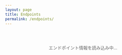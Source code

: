 ```yaml
---
layout: page
title: Endpoints
permalink: /endpoints/
---
```


<div id="loading" class="loading">
  <p>エンドポイント情報を読み込み中...</p>
</div>

<div id="error" class="error" style="display: none;">
  <p>エンドポイントの読み込みに失敗しました。</p>
</div>

<div id="endpoints-list" class="endpoints-list" style="display: none;">
  <!-- エンドポイント一覧がここに動的に生成されます -->
</div>

<style>
.loading {
  text-align: center;
  padding: 2rem;
  color: #666;
}

.error {
  text-align: center;
  padding: 2rem;
  color: #d32f2f;
  background-color: #ffebee;
  border: 1px solid #ffcdd2;
  border-radius: 4px;
  margin: 1rem 0;
}

.endpoints-list {
  margin-top: 1rem;
}

.endpoint-card {
  border: 1px solid #e0e0e0;
  border-radius: 8px;
  margin-bottom: 2rem;
  background-color: #fafafa;
  overflow: hidden;
  box-shadow: 0 2px 4px rgba(0,0,0,0.1);
}

.endpoint-header {
  background-color: #1976d2;
  color: white;
  padding: 1.5rem;
  position: relative;
}

.endpoint-header h3 {
  margin: 0;
  font-size: 1.5rem;
  text-transform: capitalize;
}

.endpoint-id {
  font-family: monospace;
  font-size: 1rem;
  opacity: 0.9;
  margin-top: 0.5rem;
}

.dataset-count {
  position: absolute;
  top: 1.5rem;
  right: 1.5rem;
  background-color: rgba(255,255,255,0.2);
  padding: 0.3rem 0.8rem;
  border-radius: 12px;
  font-size: 0.9rem;
}

.datasets-grid {
  padding: 1.5rem;
  display: grid;
  gap: 1rem;
  grid-template-columns: repeat(auto-fill, minmax(200px, 1fr));
}

.dataset-item {
  background-color: white;
  border: 1px solid #ddd;
  border-radius: 6px;
  padding: 1rem;
  transition: all 0.2s ease;
  text-align: center;
}

.dataset-item:hover {
  border-color: #1976d2;
  box-shadow: 0 2px 8px rgba(25,118,210,0.2);
  transform: translateY(-2px);
}

.dataset-name {
  font-weight: 600;
  color: #1976d2;
  text-decoration: none;
  font-size: 1rem;
  display: block;
  margin-bottom: 0.5rem;
}

.dataset-name:hover {
  text-decoration: underline;
}

.dataset-id {
  font-family: monospace;
  font-size: 0.85rem;
  color: #666;
  background-color: #f5f5f5;
  padding: 0.2rem 0.5rem;
  border-radius: 3px;
  display: inline-block;
}

.endpoints-stats {
  background-color: #e3f2fd;
  padding: 1.5rem;
  border-radius: 8px;
  margin-bottom: 2rem;
  text-align: center;
}

.stats-grid {
  display: grid;
  grid-template-columns: repeat(auto-fit, minmax(150px, 1fr));
  gap: 1rem;
  margin-top: 1rem;
}

.stat-item {
  background-color: white;
  padding: 1rem;
  border-radius: 6px;
  border: 1px solid #bbdefb;
}

.stat-number {
  font-size: 2rem;
  font-weight: bold;
  color: #1976d2;
  display: block;
}

.stat-label {
  color: #666;
  font-size: 0.9rem;
  margin-top: 0.3rem;
}

.endpoint-url {
  font-family: monospace;
  background-color: rgba(255,255,255,0.1);
  padding: 0.5rem 1rem;
  border-radius: 4px;
  margin-top: 0.5rem;
  font-size: 0.9rem;
  word-break: break-all;
}

@media (max-width: 768px) {
  .datasets-grid {
    grid-template-columns: repeat(auto-fill, minmax(150px, 1fr));
    padding: 1rem;
  }
  
  .endpoint-header {
    padding: 1rem;
  }
  
  .dataset-count {
    position: static;
    display: inline-block;
    margin-top: 0.5rem;
  }
}
</style>

<script>
document.addEventListener('DOMContentLoaded', function() {
  loadEndpoints();
});

async function loadEndpoints() {
  const loadingEl = document.getElementById('loading');
  const errorEl = document.getElementById('error');
  const listEl = document.getElementById('endpoints-list');
  
  try {
    // temp-endpoints.json からエンドポイント情報を読み込み（テンポラリファイル）
    // 将来的にはAPIエンドポイントに変更予定
    const response = await fetch('/assets/data/temp-endpoints.json');
    if (!response.ok) {
      throw new Error('Failed to fetch endpoints list');
    }
    
    const endpoints = await response.json();
    
    loadingEl.style.display = 'none';
    
    if (!endpoints || endpoints.length === 0) {
      errorEl.innerHTML = '<p>エンドポイント情報が見つかりませんでした。</p>';
      errorEl.style.display = 'block';
      return;
    }
    
    renderEndpoints(endpoints);
    listEl.style.display = 'block';
    
  } catch (error) {
    console.error('Error loading endpoints:', error);
    loadingEl.style.display = 'none';
    errorEl.innerHTML = `
      <p>エンドポイントの読み込みに失敗しました。</p>
      <p>エラー: ${error.message}</p>
    `;
    errorEl.style.display = 'block';
  }
}

function renderEndpoints(endpoints) {
  const listEl = document.getElementById('endpoints-list');
  
  // 統計情報を計算
  const totalEndpoints = endpoints.length;
  const totalDatasets = endpoints.reduce((sum, endpoint) => sum + endpoint.dataset.length, 0);
  const avgDatasetsPerEndpoint = Math.round(totalDatasets / totalEndpoints * 10) / 10;
  
  // 統計セクションのHTML
  const statsHtml = `
    <div class="endpoints-stats">
      <h3>エンドポイント統計</h3>
      <div class="stats-grid">
        <div class="stat-item">
          <span class="stat-number">${totalEndpoints}</span>
          <div class="stat-label">総エンドポイント数</div>
        </div>
        <div class="stat-item">
          <span class="stat-number">${totalDatasets}</span>
          <div class="stat-label">総データセット数</div>
        </div>
        <div class="stat-item">
          <span class="stat-number">${avgDatasetsPerEndpoint}</span>
          <div class="stat-label">平均データセット数/EP</div>
        </div>
      </div>
    </div>
  `;
  
  // エンドポイントカードのHTML
  const endpointsHtml = endpoints.map(endpoint => `
    <div class="endpoint-card">
      <div class="endpoint-header">
        <h3>${endpoint.id}</h3>
        <div class="endpoint-id">endpoint: ${endpoint.id}</div>
        <div class="endpoint-url">https://${endpoint.id}.example.com/sparql</div>
        <div class="dataset-count">${endpoint.dataset.length} datasets</div>
      </div>
      <div class="datasets-grid">
        ${endpoint.dataset.map(datasetId => `
          <div class="dataset-item">
            <a href="/dataset/?id=${datasetId}" class="dataset-name">${datasetId}</a>
            <div class="dataset-id">${datasetId}</div>
          </div>
        `).join('')}
      </div>
    </div>
  `).join('');
  
  listEl.innerHTML = statsHtml + endpointsHtml;
}

// 将来のAPI対応用の関数（コメントアウト）
/*
async function loadEndpointsFromAPI() {
  try {
    const response = await fetch('/api/endpoints');
    const endpoints = await response.json();
    
    renderEndpoints(endpoints);
  } catch (error) {
    console.error('Error loading endpoints from API:', error);
  }
}
*/
</script>

